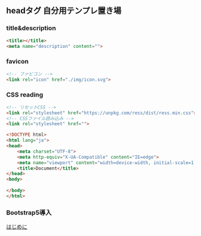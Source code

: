 ## headタグ 自分用テンプレ置き場

### title&description
```html
<title></title>
<meta name="description" content="">
```

### favicon
```html
<!-- ファビコン -->
<link rel="icon" href="./img/icon.svg">
```

### CSS reading
```html
<!-- リセットCSS -->
<link rel="stylesheet" href="https://unpkg.com/ress/dist/ress.min.css">
<!-- CSSファイル読み込み -->
<link rel="stylesheet" href="">
```

``` html
<!DOCTYPE html>
<html lang="ja">
<head>
    <meta charset="UTF-8">
    <meta http-equiv="X-UA-Compatible" content="IE=edge">
    <meta name="viewport" content="width=device-width, initial-scale=1.0">
    <title>Document</title>
</head>
<body>
    
</body>
</html>
```

### Bootstrap5導入
[はじめに](https://getbootstrap.jp/docs/5.0/getting-started/introduction/) 
